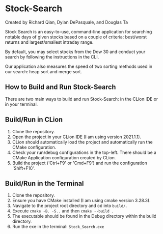 # Stock-Search
Created by Richard Qian, Dylan DePasquale, and Douglas Ta

Stock Search is an easy-to-use, command-line application for searching notable days of given stocks based on a couple of criteria: best/worst returns and largest/smallest intraday range.

By default, you may select stocks from the Dow 30 and conduct your search by following the instructions in the CLI.

Our application also measures the speed of two sorting methods used in our search: heap sort and merge sort.

## How to Build and Run Stock-Search

There are two main ways to build and run Stock-Search: in the CLion IDE or in your terminal.

## Build/Run in CLion

1.  Clone the repository.
2.  Open the project in your CLion IDE (I am using version 2021.1.1).
3.  CLion should automatically load the project and automatically run the CMake configuration.
4.  Check your run/debug configurations in the top-left. There should be a CMake Application configuration created by CLion.
5.  Build the project ('Ctrl+F9' or 'Cmd+F9') and run the configuration 'Shift+F10'.


## Build/Run in the Terminal
1. Clone the repository.
2. Ensure you have CMake installed (I am using cmake version 3.28.3).
3. Navigate to the project root directory and cd into `build/`.
4. Execute `cmake -B. -S..` and then `cmake --build .`
5. The executable should be found in the Debug directory within the build directory.
6. Run the exe in the terminal: `Stock_Search.exe`


